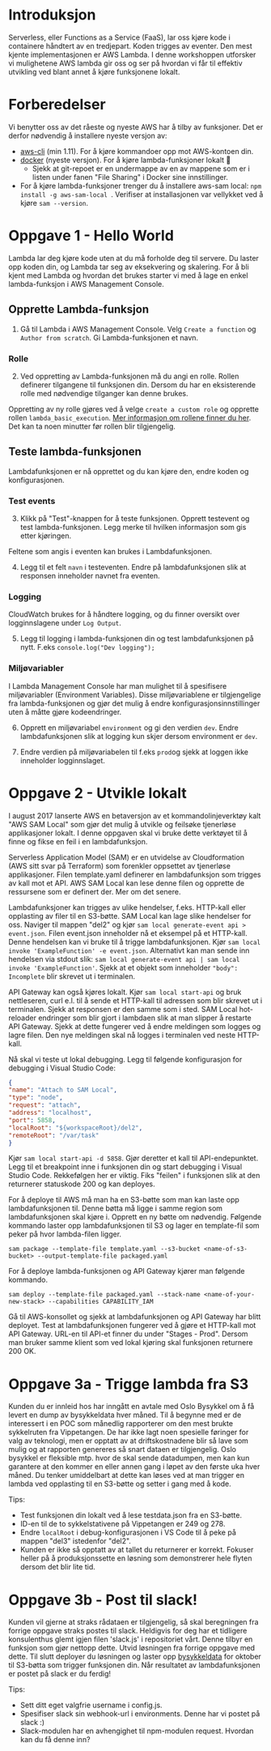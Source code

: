 # Introduksjon
Serverless, eller Functions as a Service (FaaS), lar oss kjøre kode i containere håndtert av en tredjepart. Koden trigges av eventer. Den mest kjente implementasjonen er AWS Lambda. I denne workshoppen utforsker vi mulighetene AWS lambda gir oss og ser på hvordan vi får til effektiv utvikling ved blant annet å kjøre funksjonene lokalt.

# Forberedelser
Vi benytter oss av det råeste og nyeste AWS har å tilby av funksjoner. Det er derfor nødvendig å installere nyeste versjon av: 
* [aws-cli](https://aws.amazon.com/cli/?sc_channel=PS&sc_campaign=acquisition_ND&sc_publisher=google&sc_medium=command_line_b&sc_content=aws_cli_e&sc_detail=aws%20cli&sc_category=command_line&sc_segment=161194456247&sc_matchtype=e&sc_country=ND&s_kwcid=AL!4422!3!161194456247!e!!g!!aws%20cli&ef_id=V671xQAAACZf9KTq:20171119153001:s) (min 1.11). For å kjøre kommandoer opp mot AWS-kontoen din.
* [docker](https://www.docker.com/) (nyeste versjon). For å kjøre lambda-funksjoner lokalt 💪
    * Sjekk at git-repoet er en undermappe av en av mappene som er i listen under fanen "File Sharing" i Docker sine innstillinger.
* For å kjøre lambda-funksjoner trenger du å installere aws-sam local: ```npm install -g aws-sam-local ```. Verifiser at installasjonen var vellykket ved å kjøre ```sam --version```.

# Oppgave 1 - Hello World
Lambda lar deg kjøre kode uten at du må forholde deg til servere. Du laster opp koden din, og Lambda tar seg av eksekvering og skalering. For å bli kjent med Lambda og hvordan det brukes starter vi med å lage en enkel lambda-funksjon i AWS Management Console. 

## Opprette Lambda-funksjon
1. Gå til Lambda i AWS Management Console. Velg `Create a function` og `Author from scratch`. Gi Lambda-funksjonen et navn.

### Rolle
2. Ved oppretting av Lambda-funksjonen må du angi en rolle. Rollen definerer tilgangene til funksjonen din. Dersom du har en eksisterende rolle med nødvendige tilganger kan denne brukes. 

Oppretting av ny rolle gjøres ved å velge `create a custom role` og opprette rollen `lambda_basic_execution`. [Mer informasjon om rollene finner du her](https://docs.aws.amazon.com/lambda/latest/dg/intro-permission-model.html#lambda-intro-execution-role). Det kan ta noen minutter før rollen blir tilgjengelig.

## Teste lambda-funksjonen
Lambdafunksjonen er nå opprettet og du kan kjøre den, endre koden og konfigurasjonen. 

### Test events
3. Klikk på "Test"-knappen for å teste funksjonen. Opprett testevent og test lambda-funksjonen. Legg merke til hvilken informasjon som gis etter kjøringen. 

Feltene som angis i eventen kan brukes i Lambdafunksjonen.

4. Legg til et felt `navn` i testeventen. Endre på lambdafunksjonen slik at responsen inneholder navnet fra eventen.

### Logging
CloudWatch brukes for å håndtere logging, og du finner oversikt over logginnslagene under `Log Output`.

5. Legg til logging i lambda-funksjonen din og test lambdafunksjonen på nytt. F.eks `console.log("Dev logging");`


### Miljøvariabler
I Lambda Management Console har man mulighet til å spesifisere miljøvariabler (Environment Variables). Disse miljøvariablene er tilgjengelige fra lambda-funksjonen og gjør det mulig å endre konfigurasjonsinnstillinger uten å måtte gjøre kodeendringer.

6. Opprett en miljøvariabel `environment` og gi den verdien `dev`. Endre lambdafunksjonen slik at logging kun skjer dersom environment er `dev`. 

7. Endre verdien på miljøvariabelen til f.eks `prod`og sjekk at loggen ikke inneholder logginnslaget.


# Oppgave 2 - Utvikle lokalt
I august 2017 lanserte AWS en betaversjon av et kommandolinjeverktøy kalt "AWS SAM Local" som gjør det mulig å utvikle og feilsøke tjenerløse applikasjoner lokalt. I denne oppgaven skal vi bruke dette verktøyet til å finne og fikse en feil i en lambdafunksjon.

Serverless Application Model (SAM) er en utvidelse av Cloudformation (AWS sitt svar på Terraform) som forenkler oppsettet av tjenerløse applikasjoner. Filen template.yaml definerer en lambdafunksjon som trigges av kall mot et API. AWS SAM Local kan lese denne filen og opprette de ressursene som er definert der. Mer om det senere.

Lambdafunksjoner kan trigges av ulike hendelser, f.eks. HTTP-kall eller opplasting av filer til en S3-bøtte. SAM Local kan lage slike hendelser for oss. Naviger til mappen "del2" og kjør `sam local generate-event api > event.json`. Filen event.json inneholder nå et eksempel på et HTTP-kall. Denne hendelsen kan vi bruke til å trigge lambdafunksjonen. Kjør `sam local invoke 'ExampleFunction' -e event.json`. Alternativt kan man sende inn hendelsen via stdout slik: `sam local generate-event api | sam local invoke 'ExampleFunction'`. Sjekk at et objekt som inneholder `"body": Incomplete` blir skrevet ut i terminalen.

API Gateway kan også kjøres lokalt. Kjør `sam local start-api` og bruk nettleseren, curl e.l. til å sende et HTTP-kall til adressen som blir skrevet ut i terminalen. Sjekk at responsen er den samme som i sted. SAM Local hot-reloader endringer som blir gjort i lambdaen slik at man slipper å restarte API Gateway. Sjekk at dette fungerer ved å endre meldingen som logges og lagre filen. Den nye meldingen skal nå logges i terminalen ved neste HTTP-kall.

Nå skal vi teste ut lokal debugging. Legg til følgende konfigurasjon for debugging i Visual Studio Code:
```json
{
"name": "Attach to SAM Local",
"type": "node",
"request": "attach",
"address": "localhost",
"port": 5858,
"localRoot": "${workspaceRoot}/del2",
"remoteRoot": "/var/task"
}
```
Kjør `sam local start-api -d 5858`. Gjør deretter et kall til API-endepunktet. Legg til et breakpoint inne i funksjonen din og start debugging i Visual Studio Code. Rekkefølgen her er viktig. Fiks "feilen" i funksjonen slik at den returnerer statuskode 200 og kan deployes.

For å deploye til AWS må man ha en S3-bøtte som man kan laste opp lambdafunksjonen til. Denne bøtta må ligge i samme region som lambdafunksjonen skal kjøre i. Opprett en ny bøtte om nødvendig. Følgende kommando laster opp lambdafunksjonen til S3 og lager en template-fil som peker på hvor lambda-filen ligger. 
        
```sam package --template-file template.yaml --s3-bucket <name-of-s3-bucket> --output-template-file packaged.yaml```
            
For å deploye lambda-funksjonen og API Gateway kjører man følgende kommando.
        
```sam deploy --template-file packaged.yaml --stack-name <name-of-your-new-stack> --capabilities CAPABILITY_IAM```

Gå til AWS-konsollet og sjekk at lambdafunksjonen og API Gateway har blitt deployet. Test at lambdafunksjonen fungerer ved å gjøre et HTTP-kall mot API Gateway. URL-en til API-et finner du under "Stages - Prod". Dersom man bruker samme klient som ved lokal kjøring skal funksjonen returnere 200 OK.

# Oppgave 3a - Trigge lambda fra S3
Kunden du er innleid hos har inngått en avtale med Oslo Bysykkel om å få levert en dump av bysykkeldata hver måned. Til å begynne med er de interessert i en POC som månedlig rapporterer om den mest brukte sykkelruten fra Vippetangen. De har ikke lagt noen spesielle føringer for valg av teknologi, men er opptatt av at driftskostnadene blir så lave som mulig og at rapporten genereres så snart dataen er tilgjengelig. Oslo bysykkel er fleksible mtp. hvor de skal sende datadumpen, men kan kun garantere at den kommer en eller annen gang i løpet av den første uka hver måned. Du tenker umiddelbart at dette kan løses ved at man trigger en lambda ved opplasting til en S3-bøtte og setter i gang med å kode.

Tips:

* Test funksjonen din lokalt ved å lese testdata.json fra en S3-bøtte.
* ID-en til de to sykkelstativene på Vippetangen er 249 og 278.
* Endre `localRoot` i debug-konfigurasjonen i VS Code til å peke på mappen "del3" istedenfor "del2".
* Kunden er ikke så opptatt av at tallet du returnerer er korrekt. Fokuser heller på å produksjonssette en løsning som demonstrerer hele flyten dersom det blir lite tid.

# Oppgave 3b - Post til slack!
Kunden vil gjerne at straks rådataen er tilgjengelig, så skal beregningen fra forrige oppgave straks postes til slack. Heldigvis for deg har et tidligere konsulenthus glemt igjen filen 'slack.js' i repositoriet vårt. Denne tilbyr en funksjon som gjør nettopp dette. Utvid løsningen fra forrige oppgave med dette. Til slutt deployer du løsningen og laster opp [bysykkeldata](https://developer.oslobysykkel.no/data/24.json) for oktober til S3-bøtta som trigger funksjonen din. Når resultatet av lambdafunksjonen er postet på slack er du ferdig!

Tips:
* Sett ditt eget valgfrie username i config.js.
* Spesifiser slack sin webhook-url i environments. Denne har vi postet på slack :)
* Slack-modulen har en avhengighet til npm-modulen request. Hvordan kan du få denne inn?
